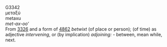 G3342  
μεταξύ  
metaxu  
*met-ax-oo‘*  
From [3326](g3326) and a form of [4862](g4862) *betwixt* (of place or
person); (of time) as adjective *intervening*, or (by implication)
*adjoining:* - between, mean while, next.  
